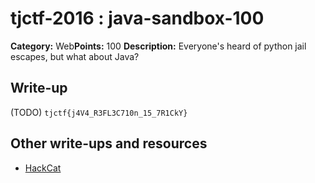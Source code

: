 # tjctf-2016 : java-sandbox-100

**Category:** Web**Points:** 100
**Description:** Everyone's heard of python jail escapes, but what about Java?

## Write-up

(TODO)
`tjctf{j4V4_R3FL3C710n_15_7R1CkY}`

## Other write-ups and resources

* [HackCat](http://s0ngsari.tistory.com/entry/TJCTF-Java-sandbox)
